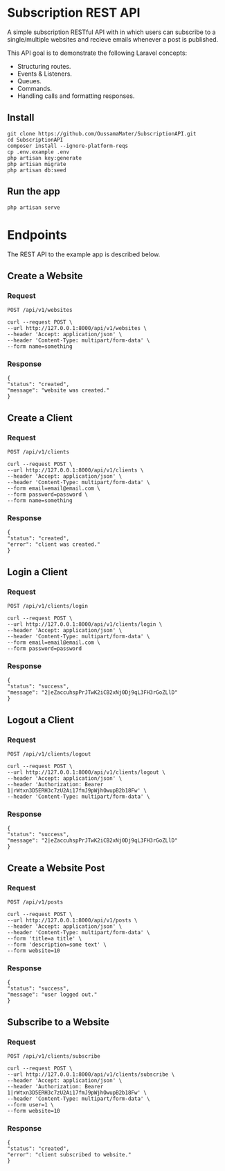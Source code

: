# Subscription REST API

A simple subscription RESTful API with in which users can subscribe to a single/multiple websites and recieve emails whenever a post is published.

This API goal is to demonstrate the following Laravel concepts:
- Structuring routes.
- Events & Listeners.
- Queues.
- Commands.
- Handling calls and formatting responses.

## Install

    git clone https://github.com/OussamaMater/SubscriptionAPI.git
    cd SubscriptionAPI
    composer install --ignore-platform-reqs
    cp .env.example .env
    php artisan key:generate
    php artisan migrate
    php artisan db:seed


## Run the app

    php artisan serve

# Endpoints

The REST API to the example app is described below.

## Create a Website

### Request

`POST /api/v1/websites`

    curl --request POST \
    --url http://127.0.0.1:8000/api/v1/websites \
    --header 'Accept: application/json' \
    --header 'Content-Type: multipart/form-data' \
    --form name=something

### Response

    {
    "status": "created",
    "message": "website was created."
    }

## Create a Client

### Request

`POST /api/v1/clients`

    curl --request POST \
    --url http://127.0.0.1:8000/api/v1/clients \
    --header 'Accept: application/json' \
    --header 'Content-Type: multipart/form-data' \
    --form email=email@email.com \
    --form password=password \
    --form name=something
### Response

    {
    "status": "created",
    "error": "client was created."
    }

## Login a Client

### Request

`POST /api/v1/clients/login`

    curl --request POST \
    --url http://127.0.0.1:8000/api/v1/clients/login \
    --header 'Accept: application/json' \
    --header 'Content-Type: multipart/form-data' \
    --form email=email@email.com \
    --form password=password
### Response

    {
    "status": "success",
    "message": "2|eZaccuhspPrJTwK2iCB2xNj0Dj9qL3FH3rGoZLlD"
    }

## Logout a Client

### Request

`POST /api/v1/clients/logout`

    curl --request POST \
    --url http://127.0.0.1:8000/api/v1/clients/logout \
    --header 'Accept: application/json' \
    --header 'Authorization: Bearer 1|rWtxn3D5ERH3c7zU2Ai17fmJ9pWjhOwupB2b18Fw' \
    --header 'Content-Type: multipart/form-data' \
### Response

    {
    "status": "success",
    "message": "2|eZaccuhspPrJTwK2iCB2xNj0Dj9qL3FH3rGoZLlD"
    }

## Create a Website Post

### Request

`POST /api/v1/posts`

    curl --request POST \
    --url http://127.0.0.1:8000/api/v1/posts \
    --header 'Accept: application/json' \
    --header 'Content-Type: multipart/form-data' \
    --form 'title=a title' \
    --form 'description=some text' \
    --form website=10
### Response

    {
    "status": "success",
    "message": "user logged out."
    }

## Subscribe to a Website

### Request

`POST /api/v1/clients/subscribe`

    curl --request POST \
    --url http://127.0.0.1:8000/api/v1/clients/subscribe \
    --header 'Accept: application/json' \
    --header 'Authorization: Bearer 1|rWtxn3D5ERH3c7zU2Ai17fmJ9pWjhOwupB2b18Fw' \
    --header 'Content-Type: multipart/form-data' \
    --form user=1 \
    --form website=10
### Response

    {
    "status": "created",
    "error": "client subscribed to website."
    }
